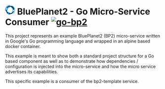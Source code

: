 # ![](bp_logo.png#top) BluePlanet2 - Go Micro-Service Consumer [![go-bp2](https://img.shields.io/badge/go--bp2-example-blue.svg)]()
This project represents an example BluePlanet2 (BP2) micro-service written in
Google's Go programming language and wrapped in an alpine based docker
container.

This example is meant to show both a standard project structure for a Go based
component as well as to demonstrate how dependencies / configuration is
injected into the micro-service and how the micro service advertises its
capabilities.

This specific example is a consumer of the bp2-template service.
